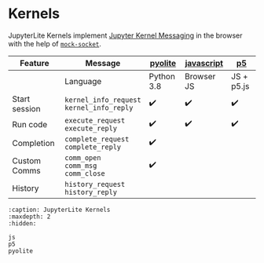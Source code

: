 # Kernels

JupyterLite Kernels implement [Jupyter Kernel Messaging][jkm] in the browser with the
help of [`mock-socket`][mock-socket].

| Feature       | Message                                       | [pyolite](./pyolite.md) | [javascript](./js.md) | [p5](./p5.md) |
| ------------- | --------------------------------------------- | ----------------------- | --------------------- | ------------- |
|               | Language                                      | Python 3.8              | Browser JS            | JS + p5.js    |
| Start session | `kernel_info_request`<br/>`kernel_info_reply` | ✔️                      | ✔️                    | ✔️            | ✔️ |
| Run code      | `execute_request`<br/>`execute_reply`         | ✔️                      | ✔️                    | ✔️            | ✔️ |
| Completion    | `complete_request`<br/>`complete_reply`       | ✔️                      |                       |               |
| Custom Comms  | `comm_open`<br/>`comm_msg`<br/>`comm_close`   | ✔️                      |                       |               |
| History       | `history_request`<br/>`history_reply`         |                         |                       |               |

[jkm]: https://jupyter-client.readthedocs.io/en/stable/messaging.html
[mock-socket]: https://github.com/thoov/mock-socket

```{toctree}
:caption: JupyterLite Kernels
:maxdepth: 2
:hidden:

js
p5
pyolite
```
